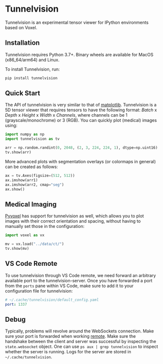 # Tunnelvision

Tunnelvision is an experimental tensor viewer for IPython environments based on Voxel.

## Installation
Tunnelvision requires Python 3.7+. Binary wheels are available for MacOS (x86_64/arm64) and Linux.

To install Tunnelvision, run:

```bash
pip install tunnelvision
```

## Quick Start
The API of tunnelvision is very similar to that of [matplotlib](https://github.com/matplotlib/matplotlib). Tunnelvision is a 5D tensor viewer that requires tensors to have the following format: _Batch_ x _Depth_ x _Height_ x _Width_ x _Channels_, where channels can be 1 (grayscale/monochrome) or 3 (RGB). You can quickly plot (medical) images using:

```python
import numpy as np
import tunnelvision as tv

arr = np.random.randint(0, 2048, (2, 3, 224, 224, 1), dtype=np.uint16)
tv.show(arr)
```

More advanced plots with segmentation overlays (or colormaps in general) can be created as follows:
```python
ax = tv.Axes(figsize=(512, 512))
ax.imshow(arr1)
ax.imshow(arr2, cmap="seg")
ax.show()
```

## Medical Imaging
[Pyvoxel](https://github.com/pyvoxel/pyvoxel) has support for tunnelvision as well, which allows you to plot images with their correct orientation and spacing, without having to manually set those in the configuration:

```python
import voxel as vx

mv = vx.load("../data/ct/")
tv.show(mv)
```

## VS Code Remote
To use tunnelvision through VS Code remote, we need forward an arbitrary available port to the tunnelvision-server. Once you have forwarded a port from the `ports` pane within VS Code, make sure to add it to your configuration file for tunnelvision:

```yaml
# ~/.cache/tunnelvision/default_config.yaml
port: 1337
```

## Debug
Typically, problems will revolve around the WebSockets connection. Make sure your port is forwarded when working [remote](#VS-Code-Remote). Make sure the handshake between the client and server was successful by inspecting the `state.websocket` object. One can use `ps aux | grep tunnelvision` to inspect whether the server is running. Logs for the server are stored in `~/.cache/tunnelvision`. 
